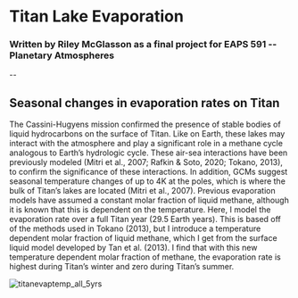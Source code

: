 # Titan Lake Evaporation
### Written by Riley McGlasson as a final project for EAPS 591 -- Planetary Atmospheres
--
## Seasonal changes in evaporation rates on Titan

The Cassini-Hugyens mission confirmed the presence of stable bodies of liquid hydrocarbons on the surface of Titan. Like on Earth, these lakes may interact with the atmosphere and play a significant role in a methane cycle analogous to Earth’s hydrologic cycle. These air-sea interactions have been previously modeled (Mitri et al., 2007; Rafkin & Soto, 2020; Tokano, 2013), to confirm the significance of these interactions. In addition, GCMs suggest seasonal temperature changes of up to 4K at the poles, which is where the bulk of Titan’s lakes are located (Mitri et al., 2007). Previous evaporation models have assumed a constant molar fraction of liquid methane, although it is known that this is dependent on the temperature. Here, I model the evaporation rate over a full Titan year (29.5 Earth years). This is based off of the methods used in Tokano (2013), but I introduce a temperature dependent molar fraction of liquid methane, which I get from the surface liquid model developed by Tan et al. (2013). I find that with this new temperature dependent molar fraction of methane, the evaporation rate is highest during Titan’s winter and zero during Titan’s summer.


![titanevaptemp_all_5yrs](https://user-images.githubusercontent.com/34108989/156844749-a875bba2-56de-4571-8c55-35af0be452bf.png)
